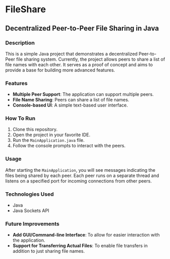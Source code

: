 # FileShare

## Decentralized Peer-to-Peer File Sharing in Java

### Description

This is a simple Java project that demonstrates a decentralized Peer-to-Peer file sharing system. Currently, the project allows peers to share a list of file names with each other. It serves as a proof of concept and aims to 
provide a base for building more advanced features.

### Features

- **Multiple Peer Support**: The application can support multiple peers.
- **File Name Sharing**: Peers can share a list of file names.
- **Console-based UI**: A simple text-based user interface.

### How To Run

1. Clone this repository.
2. Open the project in your favorite IDE.
3. Run the `MainApplication.java` file.
4. Follow the console prompts to interact with the peers.

### Usage

After starting the `MainApplication`, you will see messages indicating the files being shared by each peer. Each peer runs on a separate thread and listens on a specified port for incoming connections from other peers.

### Technologies Used

- Java
- Java Sockets API

### Future Improvements

- **Add GUI/Command-line Interface**: To allow for easier interaction with the application.
- **Support for Transferring Actual Files**: To enable file transfers in addition to just sharing file names.


